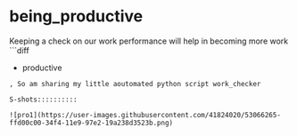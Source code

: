 # being_productive
Keeping a check on our work performance will help in becoming more work ```diff
- productive
```
, So am sharing my little aoutomated python script work_checker

S-shots::::::::::

![pro1](https://user-images.githubusercontent.com/41824020/53066265-ffd00c00-34f4-11e9-97e2-19a238d3523b.png)
